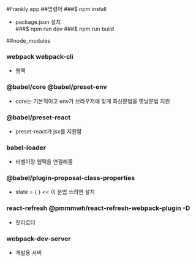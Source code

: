 #Frankly app
##명령어
###$ npm install
* package.json 설치  
###$ npm run dev
###$ npm run build

##node_modules
### webpack webpack-cli
* 웹팩
### @babel/core @babel/preset-env
* core는 기본적이고 env가 브라우저에 맞게 최신문법을 옛날문법 지원
### @babel/preset-react
* preset-react가 jsx를 지원함
### babel-loader
* 바벨이랑 웹팩을 연결해줌
### @babel/plugin-proposal-class-properties
* state = { } << 이 문법 쓰려면 설치
### react-refresh @pmmmwh/react-refresh-webpack-plugin -D
* 핫리로더
### webpack-dev-server
* 개발용 서버
